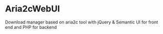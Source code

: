 # Aria2cWebUI
Download manager based on aria2c tool with jQuery &amp; Semantic UI for front end and PHP for backend
